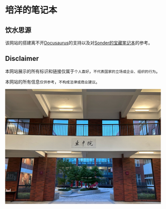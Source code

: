 # 培洋的笔记本

## 饮水思源

该网站的搭建离不开[Docusaurus](https://github.com/facebook/docusaurus)的支持以及对[Sonder的宝藏笔记本](https://space.keter.top/)的参考。

## Disclaimer

本网站展示的所有标识和链接仅属于`个人喜好`，`不代表国家的立场或企业、组织的行为`。

本网站的所有信息`仅供参考`，`不构成法律或商业建议`。

![](./static/img/intro.png)